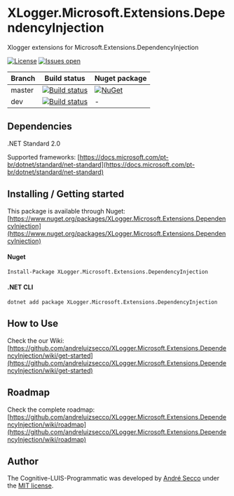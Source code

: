 # XLogger.Microsoft.Extensions.DependencyInjection
Xlogger extensions for Microsoft.Extensions.DependencyInjection

[![License](https://img.shields.io/github/license/andreluizsecco/xlogger.Microsoft.Extensions.DependencyInjection.svg)](LICENSE)
[![Issues open](https://img.shields.io/github/issues/andreluizsecco/xlogger.Microsoft.Extensions.DependencyInjection.svg)](https://github.com/andreluizsecco/XLogger.Microsoft.Extensions.DependencyInjection/issues)

Branch | Build status | Nuget package
-------|-------|--------------
master | [![Build status](https://ci.appveyor.com/api/projects/status/wdj8524g35l3q1i8/branch/master?svg=true)](https://ci.appveyor.com/project/andreluizsecco/xlogger-microsoft-extensions-dependencyinjection-q77n6/branch/master)|[![NuGet](https://img.shields.io/nuget/v/XLogger.Microsoft.Extensions.DependencyInjection.svg?style=flat-square&label=nuget)](https://www.nuget.org/packages/XLogger.Microsoft.Extensions.DependencyInjection/)
dev | [![Build status](https://ci.appveyor.com/api/projects/status/i8aps0o1gvpe7hq3/branch/dev?svg=true)](https://ci.appveyor.com/project/andreluizsecco/xlogger-microsoft-extensions-dependencyinjection/branch/dev)|-

## Dependencies
.NET Standard 2.0

Supported frameworks: [https://docs.microsoft.com/pt-br/dotnet/standard/net-standard](https://docs.microsoft.com/pt-br/dotnet/standard/net-standard)

## Installing / Getting started

This package is available through Nuget: [https://www.nuget.org/packages/XLogger.Microsoft.Extensions.DependencyInjection](https://www.nuget.org/packages/XLogger.Microsoft.Extensions.DependencyInjection)

#### Nuget
```
Install-Package XLogger.Microsoft.Extensions.DependencyInjection
```

#### .NET CLI
```
dotnet add package XLogger.Microsoft.Extensions.DependencyInjection
```
## How to Use

Check the our Wiki: [https://github.com/andreluizsecco/XLogger.Microsoft.Extensions.DependencyInjection/wiki/get-started](https://github.com/andreluizsecco/XLogger.Microsoft.Extensions.DependencyInjection/wiki/get-started)

## Roadmap

Check the complete roadmap: [https://github.com/andreluizsecco/XLogger.Microsoft.Extensions.DependencyInjection/wiki/roadmap](https://github.com/andreluizsecco/XLogger.Microsoft.Extensions.DependencyInjection/wiki/roadmap)

## Author

The Cognitive-LUIS-Programmatic was developed by [André Secco](http://andresecco.com.br) under the [MIT license](LICENSE).
